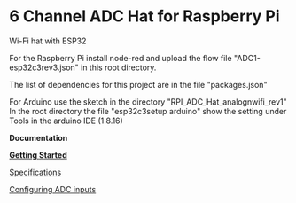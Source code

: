 # 6 Channel ADC Hat for Raspberry Pi
Wi-Fi hat with ESP32

For the Raspberry Pi install node-red and upload the flow file  "ADC1-esp32c3rev3.json" in this root directory. 

The list of dependencies for this project are in the file "packages.json"

For Arduino use the sketch in the directory  "RPI_ADC_Hat_analognwifi_rev1"
In the root directory the file "esp32c3setup arduino" show the setting under Tools in the arduino IDE (1.8.16)

<b>Documentation</b>

<a href="https://seenov.com/category/getting-started/"><b>Getting </b><b>S</b><b>tarted</b></a>

<a href="https://seenov.com/wp-content/uploads/2022/03/ESP32C3-ADC-hat-specifications.pdf">Specifications</a>

<a href="https://seenov.com/2021/12/15/raspberry-pi-adc-esp32-hat-incredibly-measures-%C2%B112v-with-great-accuracy/">Configuring ADC inputs</a>

